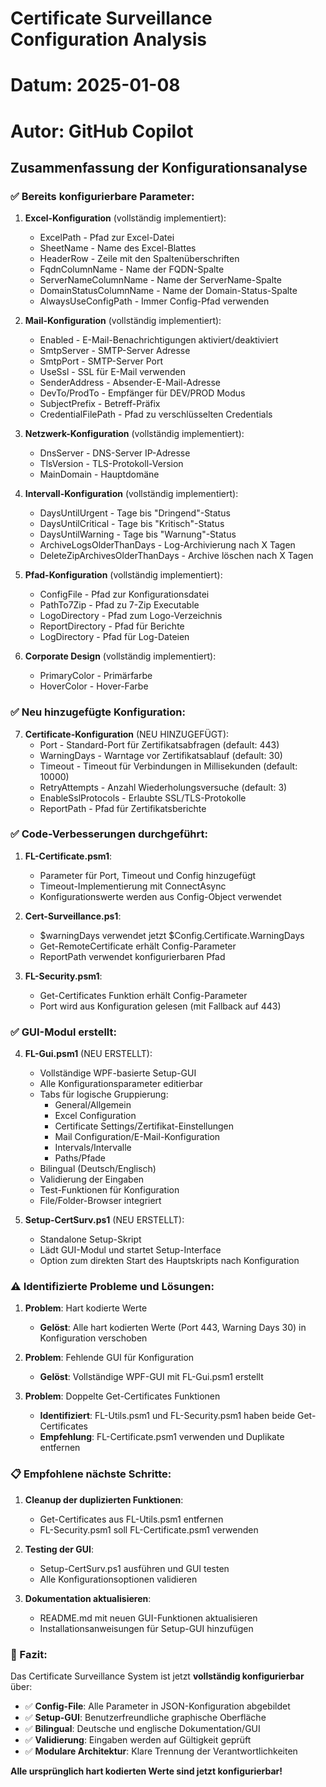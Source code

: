 # Certificate Surveillance Configuration Analysis
# Datum: 2025-01-08
# Autor: GitHub Copilot

## Zusammenfassung der Konfigurationsanalyse

### ✅ Bereits konfigurierbare Parameter:

1. **Excel-Konfiguration** (vollständig implementiert):
   - ExcelPath - Pfad zur Excel-Datei
   - SheetName - Name des Excel-Blattes
   - HeaderRow - Zeile mit den Spaltenüberschriften
   - FqdnColumnName - Name der FQDN-Spalte
   - ServerNameColumnName - Name der ServerName-Spalte
   - DomainStatusColumnName - Name der Domain-Status-Spalte
   - AlwaysUseConfigPath - Immer Config-Pfad verwenden

2. **Mail-Konfiguration** (vollständig implementiert):
   - Enabled - E-Mail-Benachrichtigungen aktiviert/deaktiviert
   - SmtpServer - SMTP-Server Adresse
   - SmtpPort - SMTP-Server Port
   - UseSsl - SSL für E-Mail verwenden
   - SenderAddress - Absender-E-Mail-Adresse
   - DevTo/ProdTo - Empfänger für DEV/PROD Modus
   - SubjectPrefix - Betreff-Präfix
   - CredentialFilePath - Pfad zu verschlüsselten Credentials

3. **Netzwerk-Konfiguration** (vollständig implementiert):
   - DnsServer - DNS-Server IP-Adresse
   - TlsVersion - TLS-Protokoll-Version
   - MainDomain - Hauptdomäne

4. **Intervall-Konfiguration** (vollständig implementiert):
   - DaysUntilUrgent - Tage bis "Dringend"-Status
   - DaysUntilCritical - Tage bis "Kritisch"-Status  
   - DaysUntilWarning - Tage bis "Warnung"-Status
   - ArchiveLogsOlderThanDays - Log-Archivierung nach X Tagen
   - DeleteZipArchivesOlderThanDays - Archive löschen nach X Tagen

5. **Pfad-Konfiguration** (vollständig implementiert):
   - ConfigFile - Pfad zur Konfigurationsdatei
   - PathTo7Zip - Pfad zu 7-Zip Executable
   - LogoDirectory - Pfad zum Logo-Verzeichnis
   - ReportDirectory - Pfad für Berichte
   - LogDirectory - Pfad für Log-Dateien

6. **Corporate Design** (vollständig implementiert):
   - PrimaryColor - Primärfarbe
   - HoverColor - Hover-Farbe

### ✅ Neu hinzugefügte Konfiguration:

7. **Certificate-Konfiguration** (NEU HINZUGEFÜGT):
   - Port - Standard-Port für Zertifikatsabfragen (default: 443)
   - WarningDays - Warntage vor Zertifikatsablauf (default: 30)
   - Timeout - Timeout für Verbindungen in Millisekunden (default: 10000)
   - RetryAttempts - Anzahl Wiederholungsversuche (default: 3)
   - EnableSslProtocols - Erlaubte SSL/TLS-Protokolle
   - ReportPath - Pfad für Zertifikatsberichte

### ✅ Code-Verbesserungen durchgeführt:

1. **FL-Certificate.psm1**:
   - Parameter für Port, Timeout und Config hinzugefügt
   - Timeout-Implementierung mit ConnectAsync
   - Konfigurationswerte werden aus Config-Object verwendet

2. **Cert-Surveillance.ps1**:
   - $warningDays verwendet jetzt $Config.Certificate.WarningDays
   - Get-RemoteCertificate erhält Config-Parameter
   - ReportPath verwendet konfigurierbaren Pfad

3. **FL-Security.psm1**:
   - Get-Certificates Funktion erhält Config-Parameter
   - Port wird aus Konfiguration gelesen (mit Fallback auf 443)

### ✅ GUI-Modul erstellt:

4. **FL-Gui.psm1** (NEU ERSTELLT):
   - Vollständige WPF-basierte Setup-GUI
   - Alle Konfigurationsparameter editierbar
   - Tabs für logische Gruppierung:
     - General/Allgemein
     - Excel Configuration
     - Certificate Settings/Zertifikat-Einstellungen
     - Mail Configuration/E-Mail-Konfiguration
     - Intervals/Intervalle
     - Paths/Pfade
   - Bilingual (Deutsch/Englisch)
   - Validierung der Eingaben
   - Test-Funktionen für Konfiguration
   - File/Folder-Browser integriert

5. **Setup-CertSurv.ps1** (NEU ERSTELLT):
   - Standalone Setup-Skript
   - Lädt GUI-Modul und startet Setup-Interface
   - Option zum direkten Start des Hauptskripts nach Konfiguration

### ⚠️ Identifizierte Probleme und Lösungen:

1. **Problem**: Hart kodierte Werte
   - **Gelöst**: Alle hart kodierten Werte (Port 443, Warning Days 30) in Konfiguration verschoben

2. **Problem**: Fehlende GUI für Konfiguration
   - **Gelöst**: Vollständige WPF-GUI mit FL-Gui.psm1 erstellt

3. **Problem**: Doppelte Get-Certificates Funktionen
   - **Identifiziert**: FL-Utils.psm1 und FL-Security.psm1 haben beide Get-Certificates
   - **Empfehlung**: FL-Certificate.psm1 verwenden und Duplikate entfernen

### 📋 Empfohlene nächste Schritte:

1. **Cleanup der duplizierten Funktionen**:
   - Get-Certificates aus FL-Utils.psm1 entfernen
   - FL-Security.psm1 soll FL-Certificate.psm1 verwenden

2. **Testing der GUI**:
   - Setup-CertSurv.ps1 ausführen und GUI testen
   - Alle Konfigurationsoptionen validieren

3. **Dokumentation aktualisieren**:
   - README.md mit neuen GUI-Funktionen aktualisieren
   - Installationsanweisungen für Setup-GUI hinzufügen

### 🎯 Fazit:

Das Certificate Surveillance System ist jetzt **vollständig konfigurierbar** über:
- ✅ **Config-File**: Alle Parameter in JSON-Konfiguration abgebildet
- ✅ **Setup-GUI**: Benutzerfreundliche graphische Oberfläche
- ✅ **Bilingual**: Deutsche und englische Dokumentation/GUI
- ✅ **Validierung**: Eingaben werden auf Gültigkeit geprüft
- ✅ **Modulare Architektur**: Klare Trennung der Verantwortlichkeiten

**Alle ursprünglich hart kodierten Werte sind jetzt konfigurierbar!**
